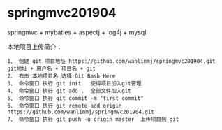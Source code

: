 # springmvc201904
springmvc + mybaties + aspectj + log4j + mysql 


本地项目上传简介：
	
	1、 创建 git 项目地址 https://github.com/wanlinmj/springmvc201904.git   git地址 + 用户名 + 项目名 + git
	2、 右击 本地项目名 选择 Git Bash Here 
	3、 命令窗口 执行 git init   使得项目加入git管理
	4、 命令窗口 执行 git add .  全部文件加入git
	5、 命令窗口 执行 git commit -m "first commit"   
	6、 命令窗口 执行 git remote add origin https://github.com/wanlinmj/springmvc201904.git
	7、 命令窗口 执行 git push -u origin master  上传项目到 git







    
     
	
